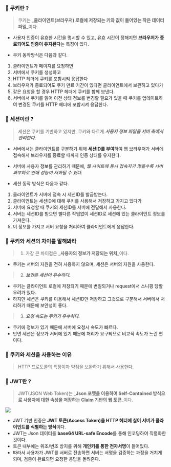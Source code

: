 ### 🔎 쿠키란 ?
> 쿠키는 _**클라이언트(브라우저) 로컬에 저장되는 키와 값이 들어있는 작은 데이터 파일**_이다.

- 사용자 인증이 유효한 시간을 명시할 수 있고, 유효 시간이 정해지면 **브라우저가 종료되어도 인증이 유지된다**는 특징이 있다.

- 쿠키 동작방식은 다음과 같다.
1. 클라이언트가 페이지를 요청하면
2. 서버에서 쿠키를 생성하고
3. HTTP 헤더에 쿠키를 포함시켜 응답한다 
4. 브라우저가 종료되어도 쿠기 만료 기간이 있다면 클라이언트에서 보관하고 있다가
5. 같은 요청을 할 경우 HTTP 헤더에 쿠키를 함께 보낸다. 
6. 서버에서 쿠키를 읽어 이전 상태 정보를 변경할 필요가 있을 때 쿠키를 업데이트하여 변경된 쿠키를 HTTP 헤더에 포함시켜 응답한다.

### 🔎 세션이란 ?
> 세션은 쿠키를 기반하고 있지만, 쿠키와 다르게 _**사용자 정보 파일을 서버 측에서 관리한다.**_

- 서버에서는 클라이언트를 구분하기 위해 **세션ID를 부여**하여 웹 브라우저가 서버에 접속해서 브라우저를 종료할 때까지 인증 상태를 유지한다.
- 서버에 사용자 정보를 관리하기 때문에, _웹 사이트에 동시 접속자가 많을수록 서버 과부하로 인해 성능이 저하될 수 있다._

- 세션 동작 방식은 다음과 같다.
1. 클라이언트가 서버에 접속 시 세션ID를 발급받는다.
2. 클라이언트는 세션ID에 대해 쿠키를 사용해서 저장하고 가지고 있다가
3. 서버에 요청할 때 쿠키의 세션ID를 서버에 전달해서 사용한다.
4. 서버는 세션ID를 받으면 별다른 작업없이 세션ID로 세션에 있는 클라이언트 정보를 가져온다.
5. 이 정보를 가지고 서버 요청을 처리하여 클라이언트에게 응답한다.

### 🔎 쿠키와 세션의 차이를 말해봐라
> 1. 가장 큰 차이점은 _**사용자의 정보가 저장되는 위치**_이다.

- 쿠키는 서버의 자원을 전혀 사용하지 않으며, 세션은 서버의 자원을 사용한다.

> 2. _**보안은 세션이 우수하다.**_

- 쿠키는 클라이언트 로컬에 저장되기 때문에 변질되거나 request에서 스니핑 당할 우려가 있다.
- 하지만 세션은 쿠키를 이용해서 세션ID만 저장하고 그것으로 구분해서 서버에서 처리하기 때문에 보안성이 좋다.

> 3. _**요청 속도는 쿠키가 우수하다.**_

- 쿠키에 정보가 있기 때문에 서버에 요청시 속도가 빠르다.
- 반면 세션은 정보가 서버에 있기 때문에 처리가 요구되므로 비교적 속도가 느린 편이다.

### 🔎 쿠키와 세션을 사용하는 이유
> HTTP 프로토콜의 특징이자 약점을 보완하기 위해서 사용한다.

### 🔎 JWT란 ?
> JWT(JSON Web Token)는 _**Json 포맷을 이용하여 Self-Contained 방식으로 사용자에 대한 속성을 저장하는 Claim 기반의 웹 토큰**_이다.

![](https://velog.velcdn.com/images/leeseunghee00/post/e3c591ab-149d-41b3-9899-10937a70cc88/image.png)


- JWT 기반 인증은 **JWT 토큰(Access Token)을 HTTP 헤더에 실어 서버가 클라이언트를 식별하는 방식**이다.
- JWT는 Json 데이터를 **base64 URL-safe Encode**를 통해 인코딩하여 직렬화한 것이다.
- 토큰 내부에는 위조/변조 방지를 위해 **개인키를 통한 전자서명**이 들어있다.
- 따라서 사용자가 JWT를 서버로 전송하면 서버는 서명을 검증하는 과정을 거치게 되며, 검증이 완료되면 요청한 응답을 돌려준다.
